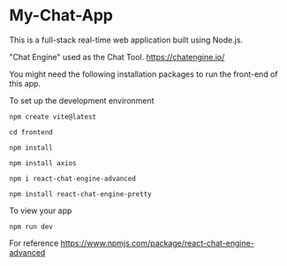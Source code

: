 # My-Chat-App
This is a full-stack real-time web application built using Node.js.

"Chat Engine" used as the Chat Tool. 
    https://chatengine.io/

You might need the following installation packages to run the front-end of this app.

To set up the development environment

    npm create vite@latest

    cd frontend
   
    npm install
   
    npm install axios
   
    npm i react-chat-engine-advanced
   
    npm install react-chat-engine-pretty

To view your app
    
    npm run dev    

For reference
  https://www.npmjs.com/package/react-chat-engine-advanced
 
 


